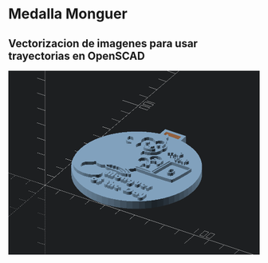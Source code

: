 # Medalla Monguer

## Vectorizacion de imagenes para usar trayectorias en OpenSCAD

![Imagen Medalla Monguer](./medalla-monguer.png)